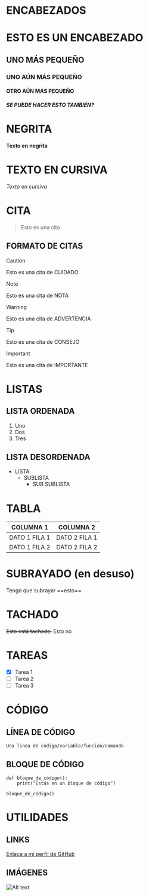 # ENCABEZADOS
# ESTO ES UN ENCABEZADO
## UNO MÁS PEQUEÑO
### UNO AÚN MÁS PEQUEÑO
#### OTRO AÚN MÁS PEQUEÑO
##### SE PUEDE HACER ESTO TAMBIÉN?

# NEGRITA
**Texto en negrita**

# TEXTO EN CURSIVA
*Texto en cursiva*

# CITA
> Esto es una cita

## FORMATO DE CITAS
> [!CAUTION]
> Esto es una cita de CUIDADO

> [!NOTE]
> Esto es una cita de NOTA

> [!WARNING]
> Esto es una cita de ADVERTENCIA

> [!TIP]
> Esto es una cita de CONSEJO

> [!IMPORTANT]
> Esto es una cita de IMPORTANTE

# LISTAS
## LISTA ORDENADA
1. Uno
2. Dos
3. Tres

## LISTA DESORDENADA
- LISTA
    - SUBLISTA
        - SUB SUBLISTA

# TABLA
| COLUMNA 1 | COLUMNA 2 |
| --- | --- |
| DATO 1 FILA 1 | DATO 2 FILA 1|
| DATO 1 FILA 2 | DATO 2 FILA 2|

# SUBRAYADO (en desuso)
Tengo que subrayar ==esto==

# TACHADO
~~Esto está tachado.~~ Esto no

# TAREAS
- [x] Tarea 1
- [ ] Tarea 2
- [ ] Tarea 3

# CÓDIGO
## LÍNEA DE CÓDIGO
`Una linea de código/variable/función/comando`

## BLOQUE DE CÓDIGO
```
def bloque_de_código():
    print("Estás en un bloque de código")

bloque_de_código()
```

# UTILIDADES
## LINKS
[Enlace a mi perfil de GitHub](https://github.com/DevEzro)

## IMÁGENES
![Alt text](https://avatars.githubusercontent.com/u/92102267?v=4 "Imagen")
